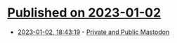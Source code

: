 # [Published on 2023-01-02](index.md)

* [2023-01-02, 18:43:19](https://news.ycombinator.com/item?id=34221851) - [Private and Public Mastodon](https://www.tbray.org/ongoing/When/202x/2022/12/30/Mastodon-Privacy-and-Search)

